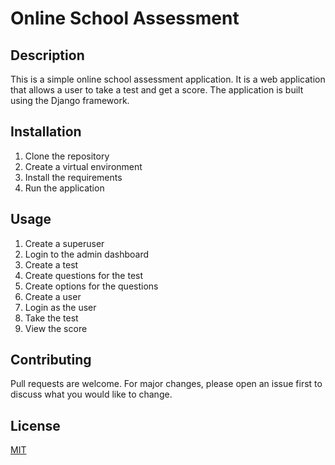 # Online School Assessment

## Description
This is a simple online school assessment application. It is a web application that allows a user to take a test and get a score. The application is built using the Django framework.

## Installation
1. Clone the repository
2. Create a virtual environment
3. Install the requirements
4. Run the application

## Usage
1. Create a superuser
2. Login to the admin dashboard
3. Create a test
4. Create questions for the test
5. Create options for the questions
6. Create a user
7. Login as the user
8. Take the test
9. View the score

## Contributing
Pull requests are welcome. For major changes, please open an issue first to discuss what you would like to change.

## License
[MIT](https://choosealicense.com/licenses/mit/)


